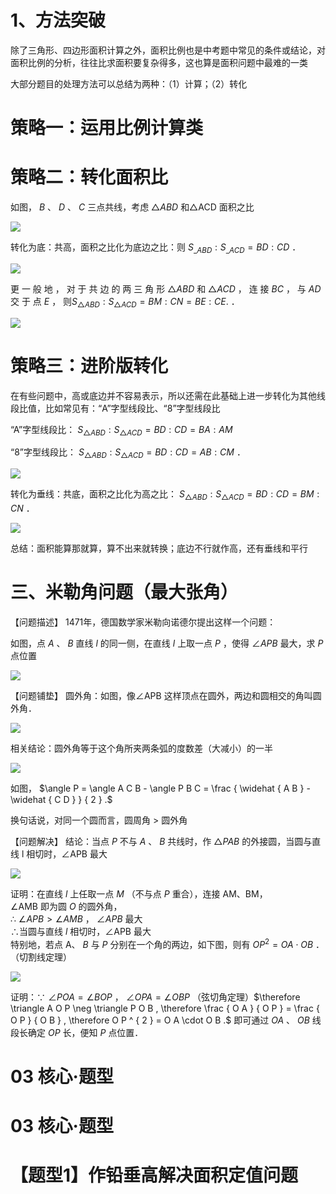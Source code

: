 # 1、方法突破

除了三角形、四边形面积计算之外，面积比例也是中考题中常见的条件或结论，对面积比例的分析，往往比求面积要复杂得多，这也算是面积问题中最难的一类

大部分题目的处理方法可以总结为两种：（1）计算；（2）转化

# 策略一：运用比例计算类

# 策略二：转化面积比

如图， $B$ 、 $D$ 、 $C$ 三点共线，考虑 $\triangle A B D$ 和△ACD 面积之比

![](<../../qs_image_DB/专题3-3_二次函数面积定值、比例问题以及米勒角问题（解析版）_/85452e85c587669c8401011c0bb2ab78223ab42e4e4f7aabbcdd81820ad5615d.jpg>)

转化为底：共高，面积之比化为底边之比：则 $S _ { \_ A B D } : S _ { \_ A C D } = B D : C D$ ．

![](<../../qs_image_DB/专题3-3_二次函数面积定值、比例问题以及米勒角问题（解析版）_/a2cf874f1a44e89b80d0e35dbdc99ef37635e603914ddecf21538a5d13a6247e.jpg>)

更 一 般 地 ， 对 于 共 边 的 两 三 角 形 $\triangle A B D$ 和 $\triangle A C D$ ， 连 接 $B C$ ， 与 $A D$ 交 于 点 $E$ ， 则$S _ { \scriptscriptstyle \triangle A B D } : S _ { \scriptscriptstyle \triangle A C D } = B M : C N = B E : C E .$ ．

![](<../../qs_image_DB/专题3-3_二次函数面积定值、比例问题以及米勒角问题（解析版）_/9464378585fa8446bf8ee4fd5e81da7cf65dbe82aabfd32d5092e359c6d2fbc0.jpg>)

# 策略三：进阶版转化

在有些问题中，高或底边并不容易表示，所以还需在此基础上进一步转化为其他线段比值，比如常见有：“A”字型线段比、“8”字型线段比

“A”字型线段比： $S _ { \scriptscriptstyle \triangle A B D } : S _ { \scriptscriptstyle \triangle A C D } = B D : C D = B A : A M$

“8”字型线段比： $S _ { \scriptscriptstyle \triangle A B D } : S _ { \scriptscriptstyle \triangle A C D } = B D : C D = A B : C M$ ．

![](<../../qs_image_DB/专题3-3_二次函数面积定值、比例问题以及米勒角问题（解析版）_/bc8446377d4f092f5f3533dabfabb74b4e49d1ccfc537f5f3f6cc7a19cec8dfe.jpg>)

转化为垂线：共底，面积之比化为高之比： $S _ { \scriptscriptstyle \triangle A B D } : S _ { \scriptscriptstyle \triangle A C D } = B D : C D = B M : C N$ ．

![](<../../qs_image_DB/专题3-3_二次函数面积定值、比例问题以及米勒角问题（解析版）_/2743339c9d29b4a1f8f34b52c58aadd5a80c90257309873cb1e7d28ad9b76ee3.jpg>)

总结：面积能算那就算，算不出来就转换；底边不行就作高，还有垂线和平行

# 三、米勒角问题（最大张角）

【问题描述】 1471年，德国数学家米勒向诺德尔提出这样一个问题：

如图，点 $A$ 、 $B$ 直线 $l$ 的同一侧，在直线 $l$ 上取一点 $P$ ，使得 $\angle A P B$ 最大，求 $P$ 点位置

![](<../../qs_image_DB/专题3-3_二次函数面积定值、比例问题以及米勒角问题（解析版）_/eb0f3b0305c6524a5ae906b1657ecc2afb8a98faced2800c511d218ff85aed21.jpg>)

【问题铺垫】 圆外角：如图，像∠APB 这样顶点在圆外，两边和圆相交的角叫圆外角．

![](<../../qs_image_DB/专题3-3_二次函数面积定值、比例问题以及米勒角问题（解析版）_/c6906e2b6a78c63a5cf2ad3ce5605ef10f1385e5389f28f9b31b4036e68dcbc4.jpg>)

相关结论：圆外角等于这个角所夹两条弧的度数差（大减小）的一半

![](<../../qs_image_DB/专题3-3_二次函数面积定值、比例问题以及米勒角问题（解析版）_/5ac663e93fd84725b1f348e2f4e8833a2bf64bba81b2cc9145bc6d9f21c2a458.jpg>)

如图， $\angle P = \angle A C B - \angle P B C = \frac { \widehat { A B } - \widehat { C D } } { 2 } .$

换句话说，对同一个圆而言，圆周角 $>$ 圆外角

【问题解决】 结论：当点 $P$ 不与 $A$ 、 $B$ 共线时，作 $\triangle P A B$ 的外接圆，当圆与直线 l 相切时，∠APB 最大

![](<../../qs_image_DB/专题3-3_二次函数面积定值、比例问题以及米勒角问题（解析版）_/020f0a902581b63f5a633aca57b9563e7b685a7109614ab1b1108fb1587358a5.jpg>)

证明：在直线 $l$ 上任取一点 $M$ （不与点 $P$ 重合），连接 AM、BM，  
∠AMB 即为圆 $O$ 的圆外角，  
∴ $\angle A P B { > } \angle A M B$ ， $\angle A P B$ 最大  
∴当圆与直线 $l$ 相切时，∠APB 最大  
特别地，若点 A、 $B$ 与 $P$ 分别在一个角的两边，如下图，则有 $O P ^ { 2 } = O A \cdot O B$ ．（切割线定理）

![](<../../qs_image_DB/专题3-3_二次函数面积定值、比例问题以及米勒角问题（解析版）_/da8fe8b7f9b9fc21bad4bcdaf500ab3601f7ce19def49b4d630400e165ab8663.jpg>)

证明：∵ $\angle P O A { = } \angle B O P$ ， $\angle O P A { = } \angle O B P$ （弦切角定理）$\therefore \triangle A O P \neg \triangle P O B , \therefore \frac { O A } { O P } = \frac { O P } { O B } , \therefore O P ^ { 2 } = O A \cdot O B .$ 即可通过 $O A$ 、 $O B$ 线段长确定 $O P$ 长，便知 $P$ 点位置．

# 03 核心·题型

# 03 核心·题型

# 【题型1】作铅垂高解决面积定值问题
